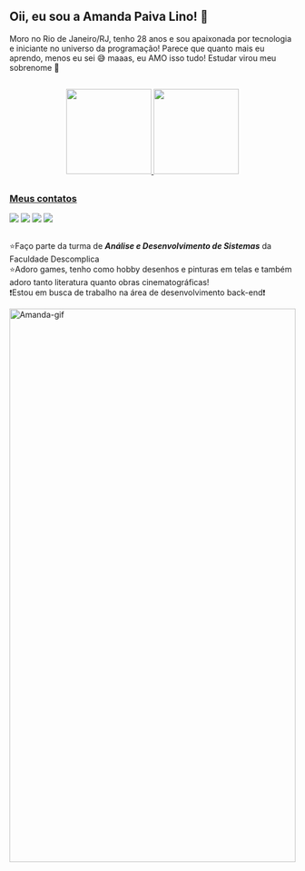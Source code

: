  ##  Oii, eu sou a Amanda Paiva Lino! :wave:
 Moro no Rio de Janeiro/RJ, tenho 28 anos e sou apaixonada por tecnologia e iniciante no universo da programação! Parece que quanto mais eu aprendo, menos eu sei :sweat_smile: maaas, eu AMO isso tudo! Estudar virou meu sobrenome :purple_heart:
 <!--
##

<h3>Estou aprendendo :computer:</h3>

<div style="display: inline_block"><br>
    <img align="center" alt="Amanda-Js" height="30" width="40" src="https://raw.githubusercontent.com/devicons/devicon/master/icons/javascript/javascript-plain.svg">
    <img align="center" alt="Amanda-HTML" height="30" width="40" src="https://raw.githubusercontent.com/devicons/devicon/master/icons/html5/html5-original.svg">
    <img align="center" alt="Amanda-CSS" height="30" width="40" src="https://raw.githubusercontent.com/devicons/devicon/master/icons/css3/css3-original.svg">
    <img align="center" alt="Amanda-Java" height="30" width="40" src="https://cdn-icons-png.flaticon.com/512/226/226777.png">
    <img align="center" alt="Amanda-PHP" height="30" width="40" src="https://upload.wikimedia.org/wikipedia/commons/thumb/2/27/PHP-logo.svg/711px-PHP-logo.svg.png">
    <img align="center" alt="Amanda-MySQL" height="30" width="40" src="https://www.freepnglogos.com/uploads/logo-mysql-png/logo-mysql-mysql-logo-png-images-are-download-crazypng-15.png">
    <img align="center" alt="Amanda-Jquery" height="30" width="40" src="https://seeklogo.com/images/J/jquery-logo-CFE6ECE363-seeklogo.com.png">
    <img align="center" alt="Amanda-WoordPress" height="30" width="40" src="https://seeklogo.com/images/W/wordpress-logo-24439D45A6-seeklogo.com.png">
     -->     
         
</div>

##

<div align="center">
  <a href="https://github.com/Amandapvln">
  <img height="150em" src="https://github-readme-stats.vercel.app/api?username=Amandapvln&show_icons=true&theme=dracula&include_all_commits=true&count_private=true"/>
  <img height="150em" src="https://github-readme-stats.vercel.app/api/top-langs/?username=Amandapvln&layout=compact&langs_count=7&theme=dracula"/>
</div>

##

<h3>Meus contatos</h3>
 
<div>
<a href="https://www.instagram.com/amandalino.dev/" target="_blank"><img src="https://img.shields.io/badge/-Instagram-%23E4405F?style=for-the-badge&logo=instagram&logoColor=white" target="_blank"></a>
  <a href = "mailto:amanda-lol@hotmail.com"><img src="https://img.shields.io/badge/Microsoft_Outlook-0078D4?style=for-the-badge&logo=microsoft-outlook&logoColor=white"></a>
  <a href="https://www.linkedin.com/in/amanda-paiva-lino-1bbb0189/" target="_blank"><img src="https://img.shields.io/badge/LinkedIn-0077B5?style=for-the-badge&logo=linkedin&logoColor=white" target="_blank"></a>
  <a href="https://codepen.io/Amaneko" target="_blank"><img src="https://img.shields.io/badge/Codepen-000000?style=for-the-badge&logo=codepen&logoColor=white"></a>
</div>


  
##
  
:star:Faço parte da turma de <strong><em>Análise e Desenvolvimento de Sistemas</em></strong> da Faculdade Descomplica <br>
:star:Adoro games, tenho como hobby desenhos e pinturas em telas e também adoro tanto literatura quanto obras cinematográficas! <br>
:exclamation:Estou em busca de trabalho na área de desenvolvimento back-end:exclamation:

<img align="center" alt="Amanda-gif" height="50%" width="100%" src="https://i.imgur.com/6Gt7orC.gif">
